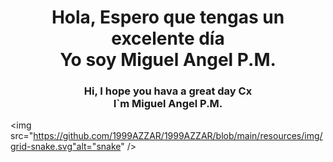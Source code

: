 <a name="readme-top"></a>
<h1 align="center"> Hola, Espero que tengas un excelente día <br/> Yo soy Miguel Angel P.M. </h1>
<h3 align="center"> Hi, I hope you hava a great day Cx <br/> I`m Miguel Angel P.M. </h3>

<img  src="https://github.com/1999AZZAR/1999AZZAR/blob/main/resources/img/grid-snake.svg"alt="snake" />